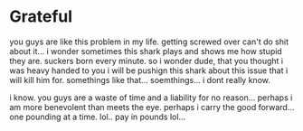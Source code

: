 # Grateful

you guys are like this problem in my life.  getting screwed over can't do shit about it...  i wonder sometimes this shark plays and shows me how stupid they are.  suckers born every minute.  so i wonder dude, that you thought i was heavy handed to you i will be pushign this shark about this issue that i will kill him for.  somethings like that... soemthings...  i dont really know.  

i know.  you guys are a waste of time and a liability for no reason...  perhaps i am more benevolent than meets the eye.  perhaps i carry the good forward...  one pounding at a time.  lol.. pay in pounds lol...
